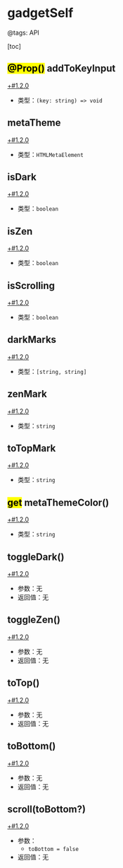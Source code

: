 # gadgetSelf

@tags: API

[toc]

## <mark>@Prop()</mark> addToKeyInput

[+#1.2.0](/snippets/version-when-last-update.md)

- 类型：`(key: string) => void`

## metaTheme

[+#1.2.0](/snippets/version-when-last-update.md)

- 类型：`HTMLMetaElement`

## isDark

[+#1.2.0](/snippets/version-when-last-update.md)

- 类型：`boolean`

## isZen

[+#1.2.0](/snippets/version-when-last-update.md)

- 类型：`boolean`

## isScrolling

[+#1.2.0](/snippets/version-when-last-update.md)

- 类型：`boolean`

## darkMarks

[+#1.2.0](/snippets/version-when-last-update.md)

- 类型：`[string, string]`

## zenMark

[+#1.2.0](/snippets/version-when-last-update.md)

- 类型：`string`

## toTopMark

[+#1.2.0](/snippets/version-when-last-update.md)

- 类型：`string`

## <mark>get</mark> metaThemeColor()

[+#1.2.0](/snippets/version-when-last-update.md)

- 类型：`string`

## toggleDark()

[+#1.2.0](/snippets/version-when-last-update.md)

- 参数：无
- 返回值：无

## toggleZen()

[+#1.2.0](/snippets/version-when-last-update.md)

- 参数：无
- 返回值：无

## toTop()

[+#1.2.0](/snippets/version-when-last-update.md)

- 参数：无
- 返回值：无

## toBottom()

[+#1.2.0](/snippets/version-when-last-update.md)

- 参数：无
- 返回值：无

## scroll(toBottom?)

[+#1.2.0](/snippets/version-when-last-update.md)

- 参数：
    - `toBottom = false`
- 返回值：无
